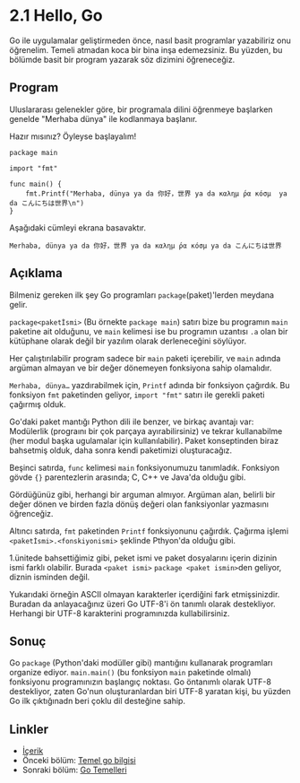 # 2.1 Hello, Go

Go ile uygulamalar geliştirmeden önce, nasıl basit programlar yazabiliriz onu öğrenelim. Temeli atmadan koca bir bina inşa edemezsiniz. Bu yüzden, bu bölümde basit bir program yazarak söz dizimini öğreneceğiz.

## Program

Uluslararası gelenekler göre, bir programala dilini öğrenmeye başlarken genelde "Merhaba dünya" ile kodlanmaya başlanır.

Hazır mısınız? Öyleyse başlayalım!

	package main
	
	import "fmt"
	
	func main() {
		fmt.Printf("Merhaba, dünya ya da 你好，世界 ya da καλημ ́ρα κóσμ  ya da こんにちは世界\n")
	}
	
Aşağıdaki cümleyi ekrana basavaktır.

	Merhaba, dünya ya da 你好，世界 ya da καλημ ́ρα κóσμ ya da こんにちは世界
	
## Açıklama

Bilmeniz gereken ilk şey Go programları `package`(paket)'lerden meydana gelir.

`package<paketİsmi>` (Bu örnekte `package main`) satırı bize bu programın  `main` paketine ait olduğunu, ve `main` kelimesi ise bu programın uzantısı `.a` olan  bir kütüphane olarak değil bir yazılım olarak derleneceğini söylüyor.

Her çalıştırılabilir program sadece bir  `main` paketi içerebilir, ve `main` adında argüman almayan ve bir değer dönemeyen fonksiyona sahip olamalıdır.

`Merhaba, dünya…` yazdırabilmek için, `Printf` adında bir fonksiyon çağırdık. Bu fonksiyon `fmt` paketinden geliyor, `import "fmt"` satırı ile gerekli paketi çağırmış olduk.

Go'daki paket mantığı Python dili ile benzer, ve birkaç avantajı var: Modülerlik (prograını bir çok parçaya ayırabilirsiniz) ve tekrar kullanabilme (her modul başka ugulamalar için kullanılabilir). Paket konseptinden biraz bahsetmiş olduk, daha sonra kendi paketimizi oluşturacağız.

Beşinci satırda, `func` kelimesi `main` fonksiyonumuzu tanımladık. Fonksiyon gövde `{}` parentezlerin arasında; C, C++ ve  Java'da olduğu gibi.

Gördüğünüz gibi, herhangi bir arguman almıyor. Argüman alan, belirli bir değer dönen ve birden fazla dönüş değeri olan fanksiyonlar yazmasını öğrenceğiz.

Altıncı satırda, `fmt` paketinden `Printf` fonksiyonunu çağırdık. Çağırma işlemi `<paketİsmi>.<fonskiyonismi>` şeklinde Pthyon'da olduğu gibi.

1.ünitede bahsettiğimiz gibi, peket ismi  ve  paket dosyalarını içerin dizinin ismi farklı olabilir. Burada `<paket ismi>` `package <paket ismin>`den geliyor, diznin isminden değil.

Yukarıdaki örneğin ASCII olmayan karakterler içerdiğini fark etmişsinizdir. Buradan da anlayacağınız üzeri Go UTF-8'i ön tanımlı olarak destekliyor. Herhangi bir  UTF-8 karakterini programınızda kullabilirsiniz. 

## Sonuç

Go `package` (Python'daki modüller gibi) mantığını kullanarak programları organize ediyor. `main.main()` (bu fonksiyon `main` paketinde olmalı) fonksiyonu programınızın başlangıç noktası. Go öntanımlı olarak UTF-8 destekliyor, zaten Go'nun oluşturanlardan biri UTF-8 yaratan kişi, bu yüzden Go ilk çıktığınadn beri çoklu dil desteğine sahip.

## Linkler

- [İçerik](preface.md)
- Önceki bölüm: [Temel go bilgisi](02.0.md)
- Sonraki bölüm: [Go Temelleri](02.2.md)
